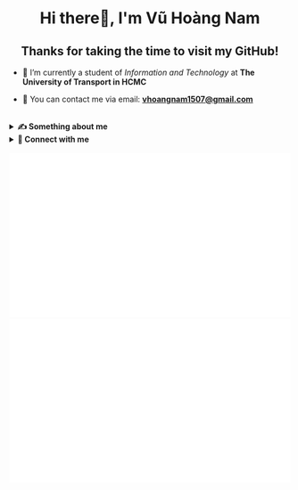<h1 align="center">Hi there👋, I'm Vũ Hoàng Nam</h1>

<h2 align="center">Thanks for taking the time to visit my GitHub!</h2>

- 🔭 I’m currently a student of *Information and Technology* at **The University of Transport in HCMC**

- 📧 You can contact me via email: **vhoangnam1507@gmail.com**

<br>
<details>

**<summary> ✍ Something about me </summary>**

- Welcome to my GitHub! **I'm Nam and I hope you find something useful here.** If you want to find out more about me, check out my introduction by <a href=https://github.com/VHNam1507/VHNam1507/blob/master/ABOUTME.md>***clicking here***</a>. If not, no worries, just dive into this poor man's GitHub and see what you can find. Have a nice day!

</details>

<details>

**<summary> 💬 Connect with me </summary>**

<p align="left">
<a href="https://www.linkedin.com/in/vhnam1507/" target="blank"><img align="center" src="https://raw.githubusercontent.com/VHNam1507/VHNam1507/master/img/icons/Social/linked-in-alt.svg" alt="vhnam1507" height="30" width="40" /> LinkedIn </a>
<a href="https://facebook.com/vhnam1507" target="blank"><img align="center" src="https://raw.githubusercontent.com/VHNam1507/VHNam1507/master/img/icons/Social/facebook.svg" alt="vhnam1507" height="30" width="40" /> Facebook </a>
<a href="https://instagram.com/vhnam1507" target="blank"><img align="center" src="https://raw.githubusercontent.com/VHNam1507/VHNam1507/master/img/icons/Social/instagram.svg" alt="vhnam1507" height="30" width="40" /> Instagram </a>
<a href="https://www.youtube.com/c/namsensei" target="blank"><img align="center" src="https://raw.githubusercontent.com/VHNam1507/VHNam1507/master/img/icons/Social/youtube.svg" alt="namsensei" height="30" width="40" /> Youtube </a>

</p>

</details>

<br>

<a href="https://github.com/jstrieb/github-stats">
<img src="https://github.com/VHNam1507/VHNam1507/blob/master/generated/overview.svg#gh-dark-mode-only" />
<img src="https://github.com/VHNam1507/VHNam1507/blob/master/generated/languages.svg#gh-dark-mode-only" />
</a>
